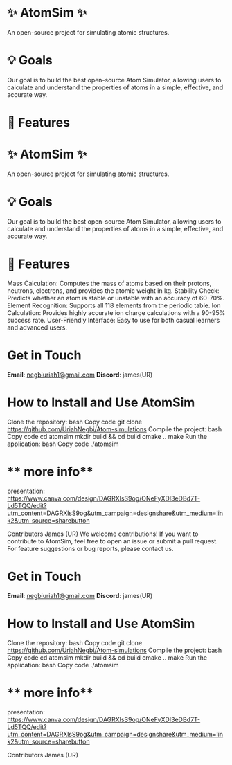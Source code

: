 ﻿# ✨ **AtomSim** ✨  
An open-source project for simulating atomic structures.

# 💡 **Goals**  
Our goal is to build the best open-source Atom Simulator, allowing users to calculate and understand the properties of atoms in a simple, effective, and accurate way.

# 🌟 **Features**  
# ✨ **AtomSim** ✨  
An open-source project for simulating atomic structures.

# 💡 **Goals**  
Our goal is to build the best open-source Atom Simulator, allowing users to calculate and understand the properties of atoms in a simple, effective, and accurate way.

# 🌟 **Features**  
Mass Calculation: Computes the mass of atoms based on their protons, neutrons, electrons, and provides the atomic weight in kg.
Stability Check: Predicts whether an atom is stable or unstable with an accuracy of 60-70%.
Element Recognition: Supports all 118 elements from the periodic table.
Ion Calculation: Provides highly accurate ion charge calculations with a 90-95% success rate.
User-Friendly Interface: Easy to use for both casual learners and advanced users.

# **Get in Touch**
**Email**: negbiuriah1@gmail.com
**Discord**: james(UR)

# **How to Install and Use AtomSim**
Clone the repository:
bash
Copy code
git clone https://github.com/UriahNegbi/Atom-simulations
Compile the project:
bash
Copy code
cd atomsim
mkdir build && cd build
cmake ..
make
Run the application:
bash
Copy code
./atomsim
# ** more info**
presentation: https://www.canva.com/design/DAGRXlsS9og/ONeFyXDI3eDBd7T-Ld5TQQ/edit?utm_content=DAGRXlsS9og&utm_campaign=designshare&utm_medium=link2&utm_source=sharebutton

Contributors
James (UR)
We welcome contributions! If you want to contribute to AtomSim, feel free to open an issue or submit a pull request.
For feature suggestions or bug reports, please contact us.

# **Get in Touch**
**Email**: negbiuriah1@gmail.com
**Discord**: james(UR)

# **How to Install and Use AtomSim**
Clone the repository:
bash
Copy code
git clone https://github.com/UriahNegbi/Atom-simulations
Compile the project:
bash
Copy code
cd atomsim
mkdir build && cd build
cmake ..
make
Run the application:
bash
Copy code
./atomsim
# ** more info**
presentation: https://www.canva.com/design/DAGRXlsS9og/ONeFyXDI3eDBd7T-Ld5TQQ/edit?utm_content=DAGRXlsS9og&utm_campaign=designshare&utm_medium=link2&utm_source=sharebutton

Contributors
James (UR)